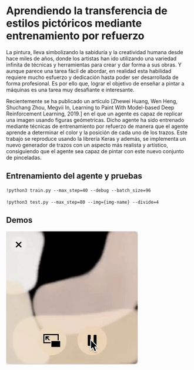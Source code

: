 # Aprendiendo la transferencia de estilos pictóricos mediante entrenamiento por refuerzo

La pintura, lleva simbolizando la sabiduría y la creatividad humana desde hace miles de años, donde los artistas han ido utilizando una variedad infinita de técnicas y herramientas para crear y dar forma a sus obras. Y aunque parece una tarea fácil de abordar, en realidad esta habilidad requiere mucho esfuerzo y dedicación hasta poder ser desarrollada de forma profesional. Es por ello que, lograr el objetivo de enseñar a pintar a máquinas es una tarea muy desafiante e interesante. 
 
Recientemente se ha publicado un artículo [Zhewei Huang, Wen Heng, Shuchang Zhou, Megvii In, Learning to
Paint With Model-based Deep Reinforcement Learning, 2019.] en el que un agente es capaz de replicar una imagen usando figuras geómetricas. Dicho agente ha sido entrenado mediante técnicas de entrenamiento por refuerzo de manera que el agente aprende a determinar el color y la posición de cada uno de los trazos. Este trabajo se reproduce usando la librería Keras y además, se implementa un nuevo generador de trazos con un aspecto más realista y artístico, consiguiendo que el agente sea capaz de pintar con este nuevo conjunto de pinceladas.


## Entrenamiento del agente y pruebas
```
!python3 train.py --max_step=40 --debug --batch_size=96 

!python3 test.py --max_step=80 --img={img-name} --divide=4
```

## Demos

![](https://github.com/psalomonr/strokes-reinforcement-learning/blob/develop/2.reinforcement-learningv1.0/demo/demo.gif)
